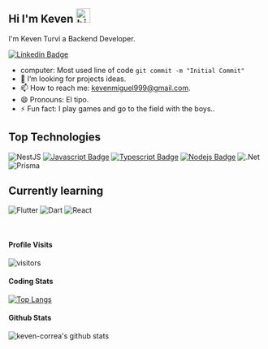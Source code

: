 ## Hi I'm Keven <img src="https://user-images.githubusercontent.com/1303154/88677602-1635ba80-d120-11ea-84d8-d263ba5fc3c0.gif" width="28px" height="28px" alt="hi">

I'm Keven Turvi a Backend Developer.

[![Linkedin Badge](https://img.shields.io/badge/-Keven-0e76a8?style=flat&labelColor=0e76a8&logo=linkedin&logoColor=white)](https://www.linkedin.com/in/keven-miguel-turvi-correa-308b05160/)

<!-- TODO: Add last video link -->

<!-- - 🔭 I’m currently working on **Slearn** (Professional Courses Platform). -->
- computer: Most used line of code `git commit -m "Initial Commit"`
- 🤔 I’m looking for projects ideas.
- 📫 How to reach me: kevenmiguel999@gmail.com.
- 😄 Pronouns: El tipo.
- ⚡ Fun fact: I play games and go to the field with the boys..

## Top Technologies

<!-- TODO: Make technologies links takes you to repositories -->

![NestJS](https://img.shields.io/badge/nestjs-%23E0234E.svg?style=for-the-badge&logo=nestjs&logoColor=white)
[![Javascript Badge](https://img.shields.io/badge/-Javascript-F0DB4F?style=for-the-badge&labelColor=black&logo=javascript&logoColor=F0DB4F)](#) [![Typescript Badge](https://img.shields.io/badge/-Typescript-007acc?style=for-the-badge&labelColor=black&logo=typescript&logoColor=007acc)](#) [![Nodejs Badge](https://img.shields.io/badge/-Nodejs-3C873A?style=for-the-badge&labelColor=black&logo=node.js&logoColor=3C873A)](#)
![.Net](https://img.shields.io/badge/.NET-5C2D91?style=for-the-badge&logo=.net&logoColor=white)
![Prisma](https://img.shields.io/badge/Prisma-3982CE?style=for-the-badge&logo=Prisma&logoColor=white)

## Currently learning
![Flutter](https://img.shields.io/badge/Flutter-%2302569B.svg?style=for-the-badge&logo=Flutter&logoColor=white)
![Dart](https://img.shields.io/badge/dart-%230175C2.svg?style=for-the-badge&logo=dart&logoColor=white)
![React](https://img.shields.io/badge/react-%2320232a.svg?style=for-the-badge&logo=react&logoColor=%2361DAFB)

<br>

#### Profile Visits

![visitors](https://visitor-badge.glitch.me/badge?page_id=keven-correa.keven-correa)

<!-- I love sharing knowledge and putting tutorials, courses and posts together for helping other developers, and tjat's why CoderOne Youtube Channel exists! -->

#### Coding Stats

[![Top Langs](https://github-readme-stats.vercel.app/api/top-langs/?username=keven-correa&layout=compact)](https://github.com/keven/github-readme-stats)

#### Github Stats

![keven-correa's github stats](https://github-readme-stats.vercel.app/api?username=keven-correa&count_private=true&theme=tokyonight&hide=contribs,prs)


